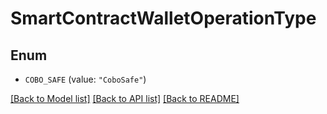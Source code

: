 # SmartContractWalletOperationType

## Enum


* `COBO_SAFE` (value: `"CoboSafe"`)


[[Back to Model list]](../README.md#documentation-for-models) [[Back to API list]](../README.md#documentation-for-api-endpoints) [[Back to README]](../README.md)


